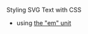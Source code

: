 Styling SVG Text with CSS

 * using [the "em" unit](http://stackoverflow.com/questions/609517/why-em-instead-of-px)
